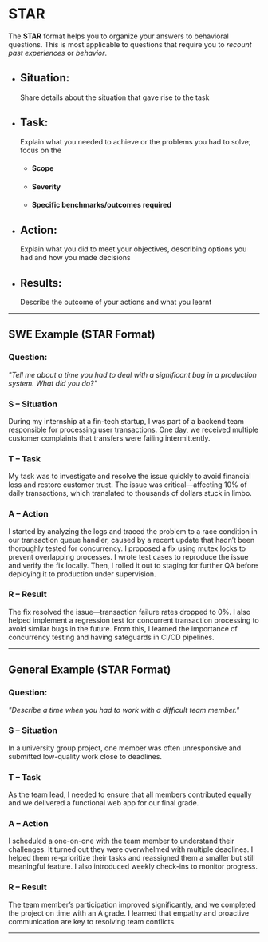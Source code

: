 # STAR
The **STAR** format helps you to organize your answers to behavioral questions. This is most applicable to questions that require you to *recount past experiences* or *behavior*.

- ##  **Situation**: 
	Share details about the situation that gave rise to the task
	
- ## **Task**: 
	Explain what you needed to achieve or the problems you had to solve; focus on the
    - #### Scope
    - #### Severity
    - #### Specific benchmarks/outcomes required
    
- ## **Action**: 
	Explain what you did to meet your objectives, describing options you had and how you made decisions
	
- ## **Results**: 
	Describe the outcome of your actions and what you learnt

---
## **SWE Example (STAR Format)**

### **Question**:

_"Tell me about a time you had to deal with a significant bug in a production system. What did you do?"_

### **S – Situation**
During my internship at a fin-tech startup, I was part of a backend team responsible for processing user transactions. One day, we received multiple customer complaints that transfers were failing intermittently.

### **T – Task**
My task was to investigate and resolve the issue quickly to avoid financial loss and restore customer trust. The issue was critical—affecting 10% of daily transactions, which translated to thousands of dollars stuck in limbo.

### **A – Action**
I started by analyzing the logs and traced the problem to a race condition in our transaction queue handler, caused by a recent update that hadn’t been thoroughly tested for concurrency. I proposed a fix using mutex locks to prevent overlapping processes. I wrote test cases to reproduce the issue and verify the fix locally. Then, I rolled it out to staging for further QA before deploying it to production under supervision.

### **R – Result**
The fix resolved the issue—transaction failure rates dropped to 0%. I also helped implement a regression test for concurrent transaction processing to avoid similar bugs in the future. From this, I learned the importance of concurrency testing and having safeguards in CI/CD pipelines.

---

##  **General Example (STAR Format)**

### **Question**:

_"Describe a time when you had to work with a difficult team member."_


### **S – Situation**

In a university group project, one member was often unresponsive and submitted low-quality work close to deadlines.

### **T – Task**
As the team lead, I needed to ensure that all members contributed equally and we delivered a functional web app for our final grade.

### **A – Action**
I scheduled a one-on-one with the team member to understand their challenges. It turned out they were overwhelmed with multiple deadlines. I helped them re-prioritize their tasks and reassigned them a smaller but still meaningful feature. I also introduced weekly check-ins to monitor progress.

### **R – Result**
The team member’s participation improved significantly, and we completed the project on time with an A grade. I learned that empathy and proactive communication are key to resolving team conflicts.

---

